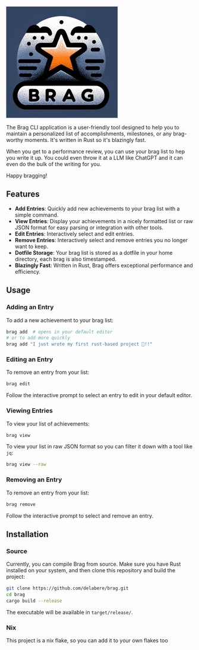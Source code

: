 ![Raw GitHub Image](https://raw.githubusercontent.com/delabere/brag/main/brag_logo.png)

The Brag CLI application is a user-friendly tool designed to help you to maintain a personalized list of accomplishments, milestones, or any brag-worthy moments. It's written in Rust so it's blazingly fast.

When you get to a performance review, you can use your brag list to hep you write it up. You could even throw it at a LLM like ChatGPT and it can even do the bulk of the writing for you.

Happy bragging!

## Features

- **Add Entries**: Quickly add new achievements to your brag list with a simple command.
- **View Entries**: Display your achievements in a nicely formatted list or raw JSON format for easy parsing or integration with other tools.
- **Edit Entries**: Interactively select and edit entries.
- **Remove Entries**: Interactively select and remove entries you no longer want to keep.
- **Dotfile Storage**: Your brag list is stored as a dotfile in your home directory, each brag is also timestamped.
- **Blazingly Fast**: Written in Rust, Brag offers exceptional performance and efficiency.

## Usage

### Adding an Entry

To add a new achievement to your brag list:

```sh
brag add  # opens in your default editor
# or to add more quickly
brag add "I just wrote my first rust-based project 🦀!!"
```

### Editing an Entry

To remove an entry from your list:

```sh
brag edit
```

Follow the interactive prompt to select an entry to edit in your default editor.


### Viewing Entries

To view your list of achievements:

```sh
brag view
```

To view your list in raw JSON format so you can filter it down with a tool like `jq`:

```sh
brag view --raw
```

### Removing an Entry

To remove an entry from your list:

```sh
brag remove
```

Follow the interactive prompt to select and remove an entry.

## Installation

### Source

Currently, you can compile Brag from source. Make sure you have Rust installed on your system, and then clone this repository and build the project:

```sh
git clone https://github.com/delabere/brag.git
cd brag
cargo build --release
```

The executable will be available in `target/release/`.

### Nix

This project is a nix flake, so you can add it to your own flakes too

